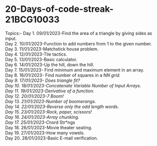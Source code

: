 # 20-Days-of-code-streak-21BCG10033
Topics:-
Day 1.  09/01/2023-Find the area of a triangle by giving sides as input.  
Day 2.  10/01/2023-Function to add numbers from 1 to the given number.   
Day 3.  11/01/2023-Matchstick house problem.   
Day 4.  12/01/2023-Tile tactics.   
Day 5.  13/01/2023-Basic calculator.   
Day 6.  14/01/2023-Up the hill, down the hill.   
Day 7.  15/01/2023- Find minimum and maximum element in an array.    
Day 8.  16/01/2023- Find number of squares in a N*N grid.    
Day 9.  17/01/2023- Does triangle fit?    
Day 10. 18/01/2023-Concatenate Variable Number of Input Arrays.    
Day 11. 19/01/2023-Derivative of a function.    
Day 12. 20/01/2023-7 Boom!    
Day 13. 21/01/2023-Number of boomerangs.    
Day 14. 22/01/2023-Reverse only the odd length words.    
Day 15. 23/01/2023-Rock, paper, scissors!    
Day 16. 24/01/2023-Array chunking.    
Day 17. 25/01/2023-C*ns*r*d Str*ngs    
Day 18. 26/01/2023-Movie theater seating.    
Day 19. 27/01/2023-How many vowels.    
Day 20. 28/01/2023-Basic E-mail verification.    
